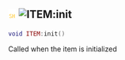 ## ![shared](../../.gitbook/assets/shared.png) ![ITEM](./readme/item "mention"):init

```lua
void ITEM:init()
```

Called when the item is initialized
